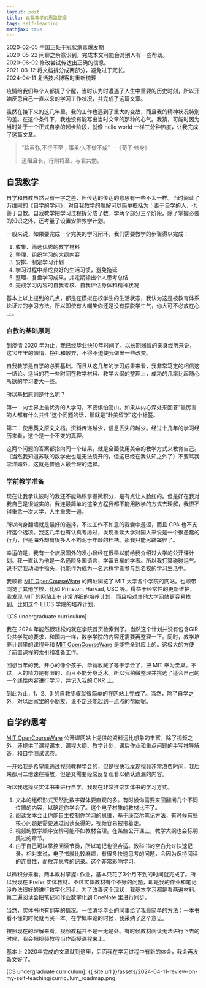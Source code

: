 ```yaml
---
layout: post
title: 自我教学的思路整理
tags: self-learning
mathjax: true
---
```


2020-02-05 中国正处于冠状病毒爆发期<br/>
2020-05-22 闲聊之余意识到，完成本文可能会对别人有一些帮助。<br/>
2020-06-02 修改尝试传达出正确的信息。<br/>
2021-03-12 将文档拆分成两部分，避免过于冗长。<br/>
2024-04-11 复活技术博客时重新梳理<br/>

疫情给我们每个人都提了个醒，当时认为时遭遇了人生中重要的历史时刻，所以开始反思自己一直以来的学习工作状况，并完成了这篇文章。

虽然在接下来的这几年里，我的工作也遇到了重大的变故，而且我的精神状况特别的差。在这个条件下，我也没有能写出当时文章的那种的心气。我猜，可能时因为当时处于一个正式自学的起步阶段，就像 hello world 一样三分钟热度，让我完成了这篇文章。

> “路虽弥,不行不至；事虽小,不做不成”  --《荀子·修身》
>
> 道阻且长，行则将至。与君共勉。


## 自我教学

自学和自教虽然只有一字之差，但传达的传达的意思有一些不太一样。当时阅读了万维刚的《自学的学问》，对自我教学的理解可以简单概括为：善于自学的人，也善于自教。自我教学把学习过程拆分成了教、学两个部分三个阶段。除了掌握必要的知识之外，还考量了设置安排教学计划。

一般来说，如果要完成一个完美的学习闭环，我们需要教学的步骤得以完成：

1. 收集、筛选优秀的教学材料
2. 整理、组织学习的大纲内容
3. 安排、制定学习计划
4. 学习过程中养成良好的生活习惯，避免拖延
5. 整理、复盘学习成果，并定期输出个人思考总结
6. 完成学习内容的自我考核、自我评估身体和精神状况

基本上以上提到的几点，都是在模拟在校学生的生活状态，我认为这是被教育体系论证过的学习方法。所以即使有人嘲笑你还是没有摆脱学生气，你大可不必放在心上。

### 自教的基础原则

到疫情 2020 年为止，我已经毕业快10年时间了。以长期弱智的亲身经历来说，这10年里的懒惰、挣扎和放弃，不得不迫使我做出一些改变。

自我教学是自学的必要基础。而且从这几年的学习成果来看，我非常笃定的相信这一结论。适当的花一些时间在教学材料、教学大纲的整理上，成功的几率比起随心所欲的学习要大一些。

所以基础原则是什么呢？

第一：向世界上最优秀的人学习，不要惧怕高山。如果从内心深处来回答“最厉害的人都有什么共性”这个问题的话，那就是“赴美留学”这个标签。

第二：使用英文原文文档。资料传递越少，信息丢失的越少。经过十几年的学习经历来看，这个是一个不变的真理。

这两个问题的答案都指向同一个结果，就是全面使用美帝的教学方式来教育自己。（当然我知道苏联的数学史也是无法绕开的，但这已经在我认知之外了）不要骂我崇洋媚外，这就是普通人最合理的选择。

### 学前教学准备

现在让我承认彼时的我还不能熟练掌握微积分，是有点让人脸红的。但是好在我对我自己是很诚实的。我连最简单的渲染方程我都不能用数学的方式去理解，我恨不得重念一次大学，人生重来一遍。

所以肉身翻墙就是最好的选择，不过工作不如意的我囊中羞涩，而且 GPA 也不支持这个选项。我这几年也有认真考虑过，发现重读大学对国人来说是一个很愚蠢的行为，但是海外却有很多人不拘泥于年龄的桎梏。那我只能另辟蹊径了。

幸运的是，我有一个旅居国外的发小曾经在很早以前给我介绍过大学的公开课计划。我一直认为他是一名通晓多国语言，学富五车的学者。所以我打算碰碰运气。说不定我动动手指头，也能作为成为一名远程学者参与到名校的学习生活中。

我顺着 [MIT OpenCourseWare] 的网址浏览了 MIT 大学各个学院的网站。也顺带浏览了其他学校，比如 Prinston, Harvad, USC 等。得益于经常性的更新维护，我发现 MIT 的网站上有非常详细的培养计划，而且相对其他大学网站更容易找到。比如这个 EECS 学院的培养计划，

![CS undergraduate curriculum]

我在 2024 年能然很轻松的就在学院首页检索到了。当然这个计划并没有包含GIR公共学院的要求，和国内一样，数学学院的内容还需要再整理一下。同时，教学培养计划里的课程号和 [MIT OpenCourseWare] 是能完全对应上的。这极大的方便了前置课程的索引和准备工作。

回想当年的我，开心的像个孩子，毕竟收藏了等于学会了，把 MIT 奉为圭臬。不过，人的精力是有限的，而且不能分身乏术。所以我稍微整理并挑选了适合自己的一个线性内容进行学习，并记入我的 OKR 上。

到此为止，1、2、3 的自教步骤就很简单的在网站上完成了。当然，除了自学之外，对以后家里的小朋友，说不定还能起到一点点的帮助呢。

## 自学的思考

[MIT OpenCourseWare] 公开课网站上提供的资料远比想象的丰富。除了视频之外，还提供了课程课本、课程大纲、教学计划、课后作业和重点问题的手写推导解答，和自学测试试卷。

一开始我是希望能通过视频教程学会的，但是很快我发现视频非常浪费时间，我后来都用二倍速在播放，但是又需要经常反复观看以确认遗漏的内容。

所以我选择买实体书来进行自学，我现在非常推崇实体书的学习方式。

1. 文本的组织形式天然比数字媒体要直观的多。有时候你需要来回翻阅几个不同位置的内容，以确定你学会了。这个电子材质的教材比不了。
2. 阅读文本会让你能自主控制你学习的思维，基于康奈尔笔记方法，有时候有些核心问题是需要通过阅读获得的，视频容易被带着走。
3. 视频的教学顺序安排可能不如教材合理。在某些公开课上，教学大纲也会标明跳过的章节。
4. 由于自己可以掌控阅读节奏，所以笔记也很合适。教科书的空白允许快速记录。相对来说，电子书就比较麻烦，有很多快速思考的问题，会因为保持阅读的连贯性，而放弃思考的记录。这个非常影响学习。

以微积分来看，两本教材掌握+作业，基本只花了3个月不到的时间就完成了。所以我现在 Prefer 实体教材。不过实体教材有个不好的问题，即是我的作业和笔记没办法很好的进行数字化同步。为了改善这个现状，我基本学习都是看两遍材料。第二遍阅读会把笔记和作业数字化到 OneNote 里进行同步。

当然，实体书也有翻车的情况。一位清华毕业的同事给了我最简单的方法：一本书看不懂的时候就再买一本。在学概率论的时候，我采纳了这个意见。

按照现在的理解来看，视频教程并不是一无是处。有时候教材阅读无法进行下去的时候，我会把视频教程当作函授课程来上。

基本上 2020年完成的文章就到这里，后面我在学习过程中有新的体会，我会再发新文好了。


[MIT OpenCourseWare]: https://ocw.mit.edu/
[CS undergraduate curriculum]: {{ site.url }}/assets/2024-04-11-review-on-my-self-teaching/curriculum_roadmap.png